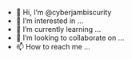 - 👋 Hi, I’m @cyberjambiscurity
- 👀 I’m interested in ...
- 🌱 I’m currently learning ...
- 💞️ I’m looking to collaborate on ...
- 📫 How to reach me ...

<!---
cyberjambiscurity/cyberjambiscurity is a ✨ special ✨ repository because its `README.md` (this file) appears on your GitHub profile.
You can click the Preview link to take a look at your changes.
--->
